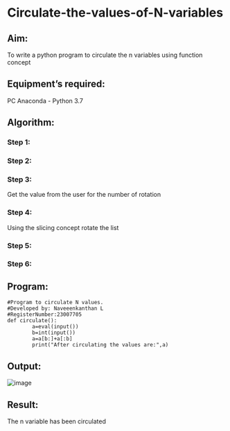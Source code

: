 # Circulate-the-values-of-N-variables
## Aim:
To write a python program to circulate the n variables using function concept
## Equipment’s required:
PC
Anaconda - Python 3.7
## Algorithm: 
### Step 1: 
### Step 2: 
### Step 3: 
Get the value from the user for the number of rotation
### Step 4: 
Using the slicing concept rotate the list

### Step 5: 
### Step 6: 
## Program:
```
#Program to circulate N values.
#Developed by: Naveeenkanthan L
#RegisterNumber:23007705
def circulate():
        a=eval(input())
        b=int(input())
        a=a[b:]+a[:b]
        print("After circulating the values are:",a)
```
## Output:
![image](https://github.com/Naveen1825/Circulate-the-values-of-N-variables/assets/138969868/8c44a5a9-6988-4b1b-ae4b-69a2cfeceec9)

## Result:
The n variable has been circulated
